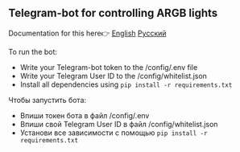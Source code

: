 ## Telegram-bot for controlling ARGB lights 

Documentation for this here👉
[English](https://github.com/xvideosman228/ARGBFanControlTelegramBot/blob/master/docs/readme_en.md)
[Русский](https://github.com/xvideosman228/ARGBFanControlTelegramBot/blob/master/docs/readme_ru.md)

To run the bot:
- Write your Telegram-bot token to the /config/.env file
- Write your Telegram User ID to the /config/whitelist.json
- Install all dependencies using `pip install -r requirements.txt`

Чтобы запустить бота:
- Впиши токен бота в файл /config/.env 
- Впиши свой Telegram User ID в файл /config/whitelist.json 
- Установи все зависимости с помощью `pip install -r requirements.txt`